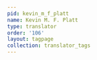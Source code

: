 ```yaml
---
pid: kevin_m_f_platt
name: Kevin M. F. Platt
type: translator
order: '106'
layout: tagpage
collection: translator_tags
---
```

